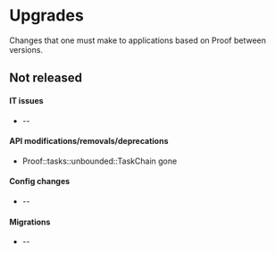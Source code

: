 Upgrades
========
Changes that one must make to applications based on Proof between versions.

## Not released
#### IT issues
 * --

#### API modifications/removals/deprecations
 * Proof::tasks::unbounded::TaskChain gone

#### Config changes
 * --

#### Migrations
 * --
